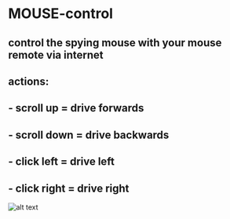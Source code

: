 # MOUSE-control

## control the spying mouse with your mouse remote via internet
## actions:
## - scroll up = drive forwards
## - scroll down = drive backwards
## - click left = drive left
## - click right = drive right
![alt text](https://github.com/omiacoj/MOUSE-control/blob/master/images/internet2.jpg)
